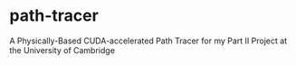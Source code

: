 # path-tracer
A Physically-Based CUDA-accelerated Path Tracer for my Part II Project at the University of Cambridge
